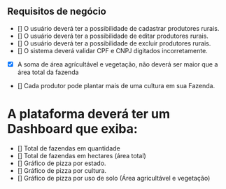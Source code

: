 ## Requisitos de negócio

- [] O usuário deverá ter a possibilidade de cadastrar produtores rurais.
- [] O usuário deverá ter a possibilidade de editar produtores rurais.
- [] O usuário deverá ter a possibilidade de excluir produtores rurais.
- [] O sistema deverá validar CPF e CNPJ digitados incorretamente.
- [x] A soma de área agrícultável e vegetação, não deverá ser maior que a área total da fazenda
- [] Cada produtor pode plantar mais de uma cultura em sua Fazenda.

# A plataforma deverá ter um Dashboard que exiba:

- [] Total de fazendas em quantidade
- [] Total de fazendas em hectares (área total)
- [] Gráfico de pizza por estado.
- [] Gráfico de pizza por cultura.
- [] Gráfico de pizza por uso de solo (Área agricultável e vegetação)
